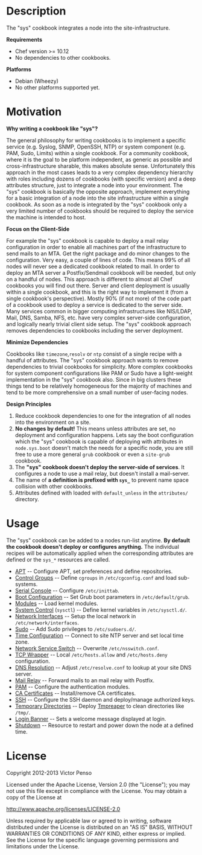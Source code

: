 # Description

The "sys" cookbook integrates a node into the site-infrastructure.

**Requirements**

* Chef version >= 10.12
* No dependencies to other cookbooks.

**Platforms**

* Debian (Wheezy)
* No other platforms supported yet.

# Motivation

**Why writing a cookbook like "sys"?**

The general philosophy for writing cookbooks is to implement a specific service (e.g. Syslog, SNMP, OpenSSH, NTP) or system component (e.g. PAM, Sudo, Limits) within a single cookbook. For a community cookbook, where it is the goal to be platform independent, as generic as possible and cross-infrastructure sharable, this makes absolute sense. Unfortunately this approach in the most cases leads to a very complex dependency hierarchy with roles including dozens of cookbooks (with specific version) and a deep attributes structure, just to integrate a node into your environment. The "sys" cookbook is basically the opposite approach, implement everything for a basic integration of a node into the site infrastructure within a single cookbook. As soon as a node is integrated by the "sys" cookbook only a very limited number of cookbooks should be required to deploy the service the machine is intended to host.

**Focus on the Client-Side**

For example the "sys" cookbook is capable to deploy a mail relay configuration in order to enable all machines part of the infrastructure to send mails to an MTA. Get the right package and do minor changes to the configuration. Very easy, a couple of lines of code. This means 99% of all nodes will never see a dedicated cookbook related to mail. In order to deploy an MTA server a Postfix/Sendmail cookbook will be needed, but only on a handful of nodes. This approach is different to almost all Chef cookbooks you will find out there. Server and client deployment is usually within a single cookbook, and this is the right way to implement it (from a single cookbook's perspective). Mostly 90% (if not more) of the code part of a cookbook used to deploy a service is dedicated to the server side. Many services common in bigger computing infrastructures like NIS/LDAP, Mail, DNS, Samba, NFS, etc. have very complex server-side configuration, and logically nearly trivial client side setup. The "sys" cookbook approach removes dependencies to cookbooks including the server deployment.

**Minimize Dependencies**

Cookbooks like `timezone`,`resolv` or `ntp` consist of a single recipe with a handful of attributes. The "sys" cookbook approach wants to remove dependencies to trivial cookbooks for simplicity. More complex cookbooks for system component configurations like PAM or Sudo have a light-weight implementation in the "sys" cookbook also. Since in big clusters these things tend to be relatively homogeneous for the majority of machines and tend to be more comprehensive on a small number of user-facing nodes.

**Design Principles**

1. Reduce cookbook dependencies to one for the integration of all nodes into the environment on a site.
2. **No changes by default!** This means unless attributes are set, no deployment and configuration happens. Lets say the boot configuration which the "sys" cookbook is capable of deploying with attributes in `node.sys.boot` doesn't match the needs for a specific node, you are still free to use a more general `grub` cookbook or even a `site-grub` cookbook.
3. The **"sys" cookbook doesn't deploy the server-side of services**. It configures a node to use a mail relay, but doesn't install a mail-server.
4. The name of **a definition is prefixed with `sys_`** to prevent name space collision with other cookbooks.
5. Attributes defined with loaded with `default_unless` in the `attributes/` directory.

# Usage

The "sys" cookbook can be added to a nodes run-list anytime. **By default the cookbook doesn't deploy or configures anything.** The individual recipes will be automatically applied when the corresponding attributes are defined or the `sys_*` resources are called.

* [APT](documents/apt.md) -- Configure APT, set preferences and define repositories.
* [Control Groups](documents/cgroups.md) -- Define `cgroups` in `/etc/cgconfig.conf` and load sub-systems.
* [Serial Console](documents/serial.md) -- Configure `/etc/inittab`.
* [Boot Configuration](documents/boot.md) -- Set Grub boot parameters in `/etc/default/grub`.
* [Modules](documents/modules.md) -- Load kernel modules.
* [System Control](documents/sysctl.md) (`sysctl`) -- Define kernel variables in `/etc/sysctl.d/`.
* [Network Interfaces](documents/interfaces.md) -- Setup the local network in `/etc/network/interfaces`.
* [Sudo](documents/sudo.md) -- Add Sudo privileges to `/etc/sudoers.d/`.
* [Time Configuration](documents/time.md) -- Connect to site NTP server and set local time zone. 
* [Network Service Switch](documents/nsswitch.md) -- Overwrite `/etc/nsswitch.conf`.
* [TCP Wrapper](documents/hosts.md) -- Local `/etc/hosts.allow` and `/etc/hosts.deny` configuration.
* [DNS Resolution](documents/resolv.md) -- Adjust `/etc/resolve.conf` to lookup at your site DNS server.
* [Mail Relay](documents/mail.md) -- Forward mails to an mail relay with Postfix. 
* [PAM](documents/pam.md) -- Configure the authentication modules.
* [CA Certificates](documents/ca_certificates.md) -- Install/remove CA certificates.
* [SSH](documents/ssh.md) -- Configure the SSH daemon and deploy/manage authorized keys.
* [Temporary Directories](documents/tmp.md) -- Deploy [Tmpreaper][reaper] to clean directories like `/tmp/`.
* [Login Banner](documents/banner.md) -- Sets a welcome message displayed at login. 
* [Shutdown](documents/shutdown.md) -- Resource to restart and power down the node at a defined time.

[reaper]: http://packages.debian.org/search?keywords=tmpreaper


# License

Copyright 2012-2013 Victor Penso

Licensed under the Apache License, Version 2.0 (the "License"); you may not use this file except in compliance with the License. You may obtain a copy of the License at

http://www.apache.org/licenses/LICENSE-2.0

Unless required by applicable law or agreed to in writing, software distributed under the License is distributed on an "AS IS" BASIS, WITHOUT WARRANTIES OR CONDITIONS OF ANY KIND, either express or implied. See the License for the specific language governing permissions and limitations under the License.
